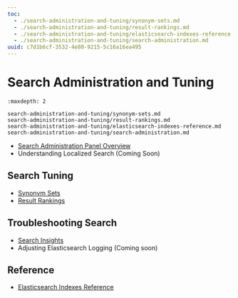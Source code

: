```yaml
---
toc:
  - ./search-administration-and-tuning/synonym-sets.md
  - ./search-administration-and-tuning/result-rankings.md
  - ./search-administration-and-tuning/elasticsearch-indexes-reference.md
  - ./search-administration-and-tuning/search-administration.md
uuid: c7d1b6cf-3532-4e80-9215-5c16a16ea495
---
```

# Search Administration and Tuning

```{toctree}
:maxdepth: 2

search-administration-and-tuning/synonym-sets.md
search-administration-and-tuning/result-rankings.md
search-administration-and-tuning/elasticsearch-indexes-reference.md
search-administration-and-tuning/search-administration.md
```

- [Search Administration Panel Overview](./search-administration-and-tuning/search-administration.md)
- Understanding Localized Search (Coming Soon)

## Search Tuning

- [Synonym Sets](search-administration-and-tuning/synonym-sets.md)
- [Result Rankings](search-administration-and-tuning/result-rankings.md)


## Troubleshooting Search

- [Search Insights](search-pages-and-widgets/search-insights.md)
- Adjusting Elasticsearch Logging (Coming soon)

## Reference

- [Elasticsearch Indexes Reference](search-administration-and-tuning/elasticsearch-indexes-reference.md)
